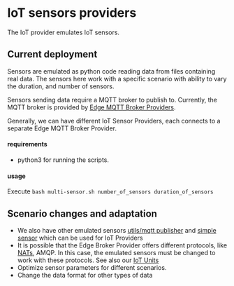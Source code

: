 # IoT sensors providers

The IoT provider emulates IoT sensors.

## Current deployment

Sensors are emulated as python code reading data from files containing real data. The sensors here work with a specific scenario  with ability to vary the duration, and number of sensors.

Sensors sending data require a MQTT broker to publish to. Currently, the MQTT broker is provided by [Edge MQTT Broker Providers](../EdgeBrokerProvider).

Generally, we can have different IoT Sensor Providers, each connects to a separate Edge MQTT Broker Provider.

#### requirements
* python3 for running the scripts.

#### usage
Execute `bash multi-sensor.sh number_of_sensors duration_of_sensors`

## Scenario changes and adaptation

* We also have other emulated sensors [utils/mqtt publisher](../../../utils/plainmqttpublisher.py) and [simple sensor](../../../IoTCloudUnits/simplesensor/) which can be used for IoT Providers
* It is possible that the Edge Broker Provider offers different protocols, like [NATs](https://nats.io/), AMQP. In this case, the emulated sensors must be changed to work with these protocols. See also our [IoT Units](../../../IoTCloudUnits)
* Optimize sensor parameters for different scenarios.
* Change the data format for other types of data

